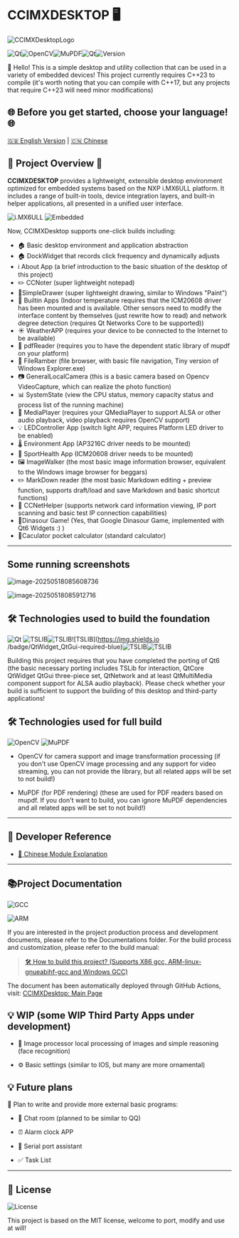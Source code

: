 # CCIMXDESKTOP 🖥️

![CCIMXDesktopLogo](./CCIMXDesktopLogo.png)

![Qt](https://img.shields.io/badge/Qt-6.8.3-green)![OpenCV](https://img.shields.io/badge/OpenCV-4.12.0-blue)![MuPDF](https://img.shields.io/badge/MuPDF-supported-orange)![Qt](https://img.shields.io/badge/C++-23+-green)![Version](https://img.shields.io/badge/Version-0.9.8-red)

🔌 Hello! This is a simple desktop and utility collection that can be used in a variety of embedded devices! This project currently requires C++23 to compile (it's worth noting that you can compile with C++17, but any projects that require C++23 will need minor modifications)

## 🌐 Before you get started, choose your language! 🌐

[🇬🇧 English Version](./README_EN.md) | [🇨🇳 Chinese](./README.md)

## 🌟 Project Overview 🌟

**CCIMXDESKTOP** provides a lightweight, extensible desktop environment optimized for embedded systems based on the NXP i.MX6ULL platform. It includes a range of built-in tools, device integration layers, and built-in helper applications, all presented in a unified user interface.

![i.MX6ULL](https://img.shields.io/badge/NXP-i.MX6ULL-yellow)
![Embedded](https://img.shields.io/badge/Platform-Embedded%20Linux-lightgrey)

Now, CCIMXDesktop supports one-click builds including:

- 🏠 Basic desktop environment and application abstraction
- 🏠 DockWidget that records click frequency and dynamically adjusts
- ℹ About App (a brief introduction to the basic situation of the desktop of this project)
- ✏️ CCNoter (super lightweight notepad)
- 🎨SimpleDrawer (super lightweight drawing, similar to Windows "Paint")
- 🔧 Builtin Apps (Indoor temperature requires that the ICM20608 driver has been mounted and is available. Other sensors need to modify the interface content by themselves (just rewrite how to read) and network degree detection (requires Qt Networks Core to be supported))
- ☀️ WeatherAPP (requires your device to be connected to the Internet to be available)
- 📄 pdfReader (requires you to have the dependent static library of mupdf on your platform)
- 📁 FileRamber (file browser, with basic file navigation, Tiny version of Windows Explorer.exe)
- 📷 GeneralLocalCamera (this is a basic camera based on Opencv VideoCapture, which can realize the photo function)
- 📊 SystemState (view the CPU status, memory capacity status and process list of the running machine)
- 🎵 MediaPlayer (requires your QMediaPlayer to support ALSA or other audio playback, video playback requires OpenCV support)
- 💡 LEDController App (switch light APP, requires Platform LED driver to be enabled)
- 🌡️ Environment App (AP3216C driver needs to be mounted)
- 🏃 SportHealth App (ICM20608 driver needs to be mounted)
- 🖼️ ImageWalker (the most basic image information browser, equivalent to the Windows image browser for beggars)
- ✏️ MarkDown reader (the most basic Markdown editing + preview function, supports draft/load and save Markdown and basic shortcut functions)
- 🛜 CCNetHelper (supports network card information viewing, IP port scanning and basic test IP connection capabilities)
- 🦖Dinasour Game! (Yes, that Google Dinasour Game, implemented with Qt6 Widgets :) )
- 🧮Caculator pocket calculator (standard calculator)

------

## Some running screenshots

![image-20250518085608736](./README/image-20250518085608736.png)

![image-20250518085912716](./README/image-20250518085912716.png)

## 🛠️ Technologies used to build the foundation

![Qt](https://img.shields.io/badge/Qt-Core%20%26%20Network-41cd52)
![TSLIB](https://img.shields.io/badge/TSLIB-required-green)![TSLIB](https://img.shields.io/badge/QtCore-required-red)![TSLIB](https://img.shields.io /badge/QtWidget_QtGui-required-blue)![TSLIB](https://img.shields.io/badge/QtNetwork-required-purple)![TSLIB](https://img.shields.io/badge/QtMultiMedia_ALSA_Least-required-purple)

Building this project requires that you have completed the porting of Qt6 (the basic necessary porting includes TSLib for interaction, QtCore QtWidget QtGui three-piece set, QtNetwork and at least QtMultiMedia component support for ALSA audio playback). Please check whether your build is sufficient to support the building of this desktop and third-party applications!

## 🛠️ Technologies used for full build

![OpenCV](https://img.shields.io/badge/OpenCV-Camera%20Support-blue)
![MuPDF](https://img.shields.io/badge/MuPDF-PDF%20Rendering-orange)

- OpenCV for camera support and image transformation processing (if you don't use OpenCV image processing and any support for video streaming, you can not provide the library, but all related apps will be set to not build!)

- MuPDF (for PDF rendering) (these are used for PDF readers based on mupdf. If you don't want to build, you can ignore MuPDF dependencies and all related apps will be set to not build!)

------

## 🧩 Developer Reference

- [📖 Chinese Module Explanation](./Components-explain-CN.md)

---

## 📚Project Documentation

![GCC](https://img.shields.io/badge/GCC-cross--compile-yellowgreen)

![ARM](https://img.shields.io/badge/ARM-linux--gnueabihf-red)

If you are interested in the project production process and development documents, please refer to the Documentations folder. For the build process and customization, please refer to the build manual:

> [🛠️ How to build this project? (Supports X86 gcc, ARM-linux-gnueabihf-gcc and Windows GCC)](Documentations/HOW_To_Build_The_Desktop.md)

The document has been automatically deployed through GitHub Actions, visit: [CCIMXDesktop: Main Page](https://charliechen114514.github.io/CCIMXDesktop/)

## 💡 WIP (some WIP Third Party Apps under development)

- 🤖 Image processor local processing of images and simple reasoning (face recognition)

- ⚙ Basic settings (similar to IOS, but many are more ornamental)

## 💡 Future plans

🚀 Plan to write and provide more external basic programs:

- 💬 Chat room (planned to be similar to QQ)

- ⏰ Alarm clock APP
- 🔌 Serial port assistant
- ✅ Task List

------

## 📝 License

![License](https://img.shields.io/badge/License-MIT-brightgreen)

This project is based on the MIT license, welcome to port, modify and use at will!
